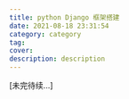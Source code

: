 ```yaml
---
title: python Django 框架搭建
date: 2021-08-18 23:31:54
category: category
tag:
cover:
description: description
---
```


[未完待续...]